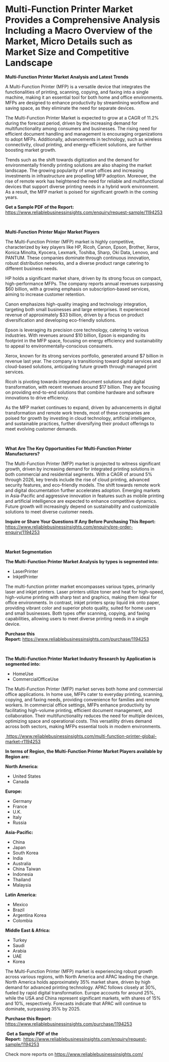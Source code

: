 <p><h1>Multi-Function Printer Market Provides a Comprehensive Analysis Including a Macro Overview of the Market, Micro Details such as Market Size and Competitive Landscape</h1></p><p><strong>Multi-Function Printer Market Analysis and Latest Trends</strong></p>
<p><p>A Multi-Function Printer (MFP) is a versatile device that integrates the functionalities of printing, scanning, copying, and faxing into a single machine, making it an essential tool for both home and office environments. MFPs are designed to enhance productivity by streamlining workflow and saving space, as they eliminate the need for separate devices.</p><p>The Multi-Function Printer Market is expected to grow at a CAGR of 11.2% during the forecast period, driven by the increasing demand for multifunctionality among consumers and businesses. The rising need for efficient document handling and management is encouraging organizations to adopt MFPs. Additionally, advancements in technology, such as wireless connectivity, cloud printing, and energy-efficient solutions, are further boosting market growth. </p><p>Trends such as the shift towards digitization and the demand for environmentally friendly printing solutions are also shaping the market landscape. The growing popularity of smart offices and increasing investments in infrastructure are propelling MFP adoption. Moreover, the rise of remote work has heightened the need for reliable and multifunctional devices that support diverse printing needs in a hybrid work environment. As a result, the MFP market is poised for significant growth in the coming years.</p></p>
<p><strong>Get a Sample PDF of the Report:&nbsp;</strong> <a href="https://www.reliablebusinessinsights.com/enquiry/request-sample/1194253?utm_campaign=2940&utm_medium=2&utm_source=Github&utm_content=ia&utm_term=22032025&utm_id=multi-function-printer">https://www.reliablebusinessinsights.com/enquiry/request-sample/1194253</a></p>
<p>&nbsp;</p>
<p><strong>Multi-Function Printer Major Market Players</strong></p>
<p><p>The Multi-Function Printer (MFP) market is highly competitive, characterized by key players like HP, Ricoh, Canon, Epson, Brother, Xerox, Konica Minolta, Kyocera, Lexmark, Toshiba, Sharp, Oki Data, Lenovo, and PANTUM. These companies dominate through continuous innovation, robust distribution networks, and a diverse product range catering to different business needs.</p><p>HP holds a significant market share, driven by its strong focus on compact, high-performance MFPs. The company reports annual revenues surpassing $60 billion, with a growing emphasis on subscription-based services, aiming to increase customer retention.</p><p>Canon emphasizes high-quality imaging and technology integration, targeting both small businesses and large enterprises. It experienced revenue of approximately $33 billion, driven by a focus on product diversification and developing eco-friendly solutions.</p><p>Epson is leveraging its precision core technology, catering to various industries. With revenues around $10 billion, Epson is expanding its footprint in the MFP space, focusing on energy efficiency and sustainability to appeal to environmentally-conscious consumers.</p><p>Xerox, known for its strong services portfolio, generated around $7 billion in revenue last year. The company is transitioning toward digital services and cloud-based solutions, anticipating future growth through managed print services.</p><p>Ricoh is pivoting towards integrated document solutions and digital transformation, with recent revenues around $17 billion. They are focusing on providing end-to-end solutions that combine hardware and software innovations to drive efficiency.</p><p>As the MFP market continues to expand, driven by advancements in digital transformation and remote work trends, most of these companies are poised for growth by investing in cloud technology, artificial intelligence, and sustainable practices, further diversifying their product offerings to meet evolving customer demands.</p></p>
<p>&nbsp;</p>
<p><strong>What Are The Key Opportunities For Multi-Function Printer Manufacturers?</strong></p>
<p><p>The Multi-Function Printer (MFP) market is projected to witness significant growth, driven by increasing demand for integrated printing solutions in both commercial and residential segments. With a CAGR of around 5% through 2026, key trends include the rise of cloud printing, advanced security features, and eco-friendly models. The shift towards remote work and digital documentation further accelerates adoption. Emerging markets in Asia-Pacific and aggressive innovation in features such as mobile printing and artificial intelligence are expected to enhance competitive dynamics. Future growth will increasingly depend on sustainability and customizable solutions to meet diverse customer needs.</p></p>
<p><strong>Inquire or Share Your Questions If Any Before Purchasing This Report:</strong> <a href="https://www.reliablebusinessinsights.com/enquiry/pre-order-enquiry/1194253?utm_campaign=2940&utm_medium=2&utm_source=Github&utm_content=ia&utm_term=22032025&utm_id=multi-function-printer">https://www.reliablebusinessinsights.com/enquiry/pre-order-enquiry/1194253</a></p>
<p>&nbsp;</p>
<p><strong>Market Segmentation</strong></p>
<p><strong>The Multi-Function Printer Market Analysis by types is segmented into:</strong></p>
<p><ul><li>LaserPrinter</li><li>InkjetPrinter</li></ul></p>
<p><p>The multi-function printer market encompasses various types, primarily laser and inkjet printers. Laser printers utilize toner and heat for high-speed, high-volume printing with sharp text and graphics, making them ideal for office environments. In contrast, inkjet printers spray liquid ink onto paper, providing vibrant color and superior photo quality, suited for home users and small businesses. Both types offer scanning, copying, and faxing capabilities, allowing users to meet diverse printing needs in a single device.</p></p>
<p><strong>Purchase this Report:&nbsp;</strong><a href="https://www.reliablebusinessinsights.com/purchase/1194253?utm_campaign=2940&utm_medium=2&utm_source=Github&utm_content=ia&utm_term=22032025&utm_id=multi-function-printer">https://www.reliablebusinessinsights.com/purchase/1194253</a></p>
<p>&nbsp;</p>
<p><strong>The Multi-Function Printer Market Industry Research by Application is segmented into:</strong></p>
<p><ul><li>HomeUse</li><li>CommercialOfficeUse</li></ul></p>
<p><p>The Multi-Function Printer (MFP) market serves both home and commercial office applications. In home use, MFPs cater to everyday printing, scanning, copying, and faxing needs, providing convenience for families and remote workers. In commercial office settings, MFPs enhance productivity by facilitating high-volume printing, efficient document management, and collaboration. Their multifunctionality reduces the need for multiple devices, optimizing space and operational costs. This versatility drives demand across both sectors, making MFPs essential tools in modern environments.</p></p>
<p><a href="https://www.reliablebusinessinsights.com/multi-function-printer-global-market-r1194253?utm_campaign=2940&utm_medium=2&utm_source=Github&utm_content=ia&utm_term=22032025&utm_id=multi-function-printer">&nbsp;https://www.reliablebusinessinsights.com/multi-function-printer-global-market-r1194253</a></p>
<p><strong>In terms of Region, the Multi-Function Printer Market Players available by Region are:</strong></p>
<p>
    <p> <strong> North America: </strong>
        <ul>
            <li>United States</li>
            <li>Canada</li>
        </ul>
        </p> 
    <p> <strong> Europe: </strong>
        <ul>
            <li>Germany</li>
            <li>France</li>
            <li>U.K.</li>
            <li>Italy</li>
            <li>Russia</li>
        </ul>
        </p> 
    <p> <strong> Asia-Pacific: </strong>
        <ul>
            <li>China</li>
            <li>Japan</li>
            <li>South Korea</li>
            <li>India</li>
            <li>Australia</li>
            <li>China Taiwan</li>
            <li>Indonesia</li>
            <li>Thailand</li>
            <li>Malaysia</li>
        </ul>
        </p> 
    <p> <strong> Latin America: </strong>
        <ul>
            <li>Mexico</li>
            <li>Brazil</li>
            <li>Argentina Korea</li>
            <li>Colombia</li>
        </ul>
        </p> 
    <p> <strong> Middle East & Africa: </strong>
        <ul>
            <li>Turkey</li>
            <li>Saudi</li>
            <li>Arabia</li>
            <li>UAE</li>
            <li>Korea</li>
        </ul>
    </p>
    </p>
<p><p>The Multi-Function Printer (MFP) market is experiencing robust growth across various regions, with North America and APAC leading the charge. North America holds approximately 35% market share, driven by high demand for advanced printing technology. APAC follows closely at 30%, fueled by rapid digital transformation. Europe accounts for around 25%, while the USA and China represent significant markets, with shares of 15% and 10%, respectively. Forecasts indicate that APAC will continue to dominate, surpassing 35% by 2025.</p></p>
<p><strong>Purchase this Report: </strong><a href="https://www.reliablebusinessinsights.com/purchase/1194253?utm_campaign=2940&utm_medium=2&utm_source=Github&utm_content=ia&utm_term=22032025&utm_id=multi-function-printer">https://www.reliablebusinessinsights.com/purchase/1194253</a></p>
<p>&nbsp;<strong>Get a Sample PDF of the Report:&nbsp;&nbsp;</strong><a href="https://www.reliablebusinessinsights.com/enquiry/request-sample/1194253?utm_campaign=2940&utm_medium=2&utm_source=Github&utm_content=ia&utm_term=22032025&utm_id=multi-function-printer">https://www.reliablebusinessinsights.com/enquiry/request-sample/1194253</a></p>
<p><strong></strong></p>
<p>Check more reports on <a href="https://www.reliablebusinessinsights.com/?utm_campaign=2940&utm_medium=2&utm_source=Github&utm_content=ia&utm_term=22032025&utm_id=multi-function-printer">https://www.reliablebusinessinsights.com/</a></p>